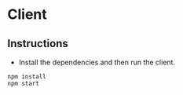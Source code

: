 # Client

## Instructions

- Install the dependencies and then run the client.

```
npm install
npm start
```
